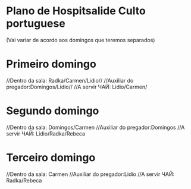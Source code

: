 # Plano de Hospitsalide Culto portuguese
(Vai variar de acordo aos domingos que teremos separados)
# Primeiro domingo
//Dentro da sala: Radka/Carmen/Lidio//
//Auxiliar do pregador:Domingos/Lidio//
//A servir ЧАЙ: Lidio/Carmen/
# Segundo domingo
//Dentro da sala: Domingos/Carmen
//Auxiliar do pregador:Domingos
//A servir ЧАЙ: Lidio/Radka/Rebeca
# Terceiro domingo
//Dentro da sala: Carmen
//Auxiliar do pregador:Lidio
//A servir ЧАЙ: Radka/Rebeca



